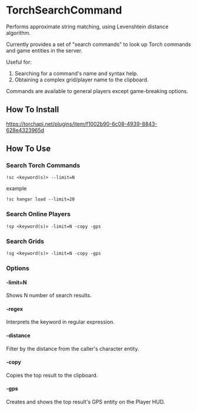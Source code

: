 TorchSearchCommand
===

Performs approximate string matching, using Levenshtein distance algorithm. 

Currently provides a set of "search commands" to look up Torch commands and game entities in the server. 

Useful for: 

1. Searching for a command's name and syntax help.
1. Obtaining a complex grid/player name to the clipboard.

Commands are available to general players except game-breaking options.

How To Install
---

https://torchapi.net/plugins/item/f1002b90-6c08-4939-8843-628e4323965d

How To Use
---

### Search Torch Commands

```
!sc <keyword(s)> --limit=N
```

example 

```
!sc hangar load --limit=20
```

### Search Online Players

```
!sp <keyword(s)> -limit=N -copy -gps
```

### Search Grids

```
!sg <keyword(s)> -limit=N -copy -gps
```

### Options

#### -limit=N

Shows N number of search results.

#### -regex

Interprets the keyword in regular expression.

#### -distance

Filter by the distance from the caller's character entity.

#### -copy

Copies the top result to the clipboard.

#### -gps

Creates and shows the top result's GPS entity on the Player HUD.
